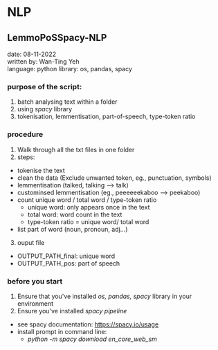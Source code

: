 # NLP


## LemmoPoSSpacy-NLP
date: 08-11-2022 \
written by: Wan-Ting Yeh \
language: python
library: os, pandas, spacy

### purpose of the script:
1. batch analysing text within a folder
2. using *spacy* library
3. tokenisation, lemmentisation, part-of-speech, type-token ratio

### procedure
1. Walk through all the txt files in one folder
2. steps:
  - tokenise the text
  - clean the data (Exclude unwanted token, eg., punctuation, symbols)
  - lemmentisation (talked, talking --> talk)
  - custominsed lemmentisation (eg., peeeeeekaboo --> peekaboo)
  - count unique word / total word / type-token ratio
    - unique word: only appears once in the text
    - total word: word count in the text
    - type-token ratio = unique word/ total word
  - list part of word (noun, pronoun, adj...)
3. ouput file
  - OUTPUT_PATH_final: unique word
  - OUTPUT_PATH_pos: part of speech

### before you start
1. Ensure that you've installed *os, pandas, spacy* library in your environment
2. Ensure you've installed *spacy pipeline*
  - see spacy documentation: https://spacy.io/usage
  - install prompt in command line:
    - *python -m spacy download en_core_web_sm*
